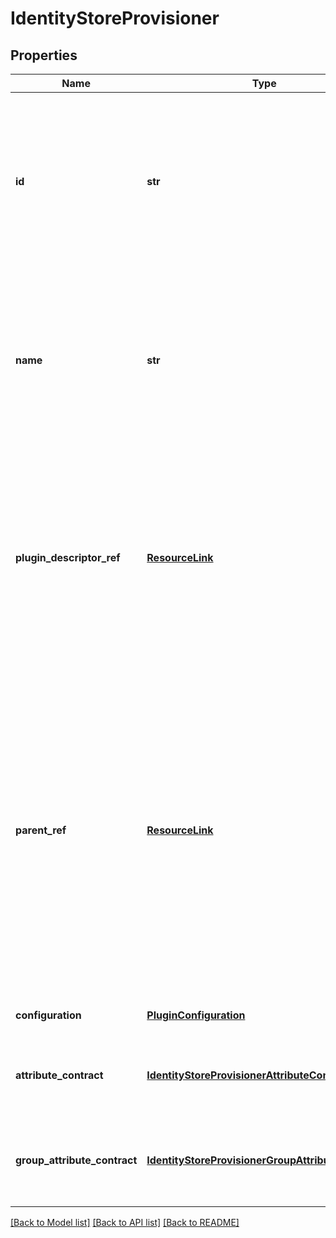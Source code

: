 # IdentityStoreProvisioner

## Properties
Name | Type | Description | Notes
------------ | ------------- | ------------- | -------------
**id** | **str** | The ID of the plugin instance. The ID cannot be modified once the instance is created.&lt;br&gt;Note: Ignored when specifying a connection&#39;s adapter override. | 
**name** | **str** | The plugin instance name. The name can be modified once the instance is created.&lt;br&gt;Note: Ignored when specifying a connection&#39;s adapter override. | 
**plugin_descriptor_ref** | [**ResourceLink**](ResourceLink.md) | Reference to the plugin descriptor for this instance. The plugin descriptor cannot be modified once the instance is created.&lt;br&gt;Note: Ignored when specifying a connection&#39;s adapter override. | 
**parent_ref** | [**ResourceLink**](ResourceLink.md) | The reference to this plugin&#39;s parent instance. The parent reference is only accepted if the plugin type supports parent instances.&lt;br&gt;Note: This parent reference is required if this plugin instance is used as an overriding plugin (e.g. connection adapter overrides) | [optional] 
**configuration** | [**PluginConfiguration**](PluginConfiguration.md) | Plugin instance configuration. | 
**attribute_contract** | [**IdentityStoreProvisionerAttributeContract**](IdentityStoreProvisionerAttributeContract.md) | The list of attributes that the identity store provisioner provides. | [optional] 
**group_attribute_contract** | [**IdentityStoreProvisionerGroupAttributeContract**](IdentityStoreProvisionerGroupAttributeContract.md) | The list of group attributes that the identity store provisioner provides. | [optional] 

[[Back to Model list]](../README.md#documentation-for-models) [[Back to API list]](../README.md#documentation-for-api-endpoints) [[Back to README]](../README.md)


